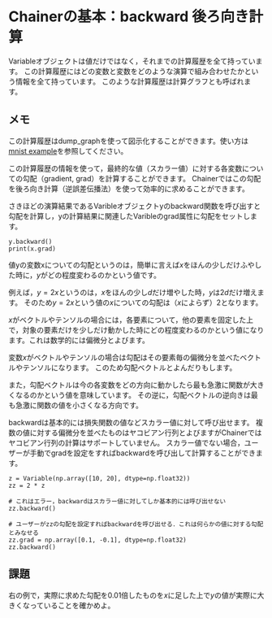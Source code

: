 # Chainerの基本：backward 後ろ向き計算

Variableオブジェクトは値だけではなく，それまでの計算履歴を全て持っています。
この計算履歴にはどの変数と変数をどのような演算で組み合わせたかという情報を全て持っています。
このような計算履歴は計算グラフとも呼ばれます。

## メモ

この計算履歴はdump_graphを使って図示化することができます。使い方は[mnist example](https://github.com/pfnet/chainer/blob/master/examples/mnist/train_mnist.py)を参照してください。

この計算履歴の情報を使って，最終的な値（スカラー値）に対する各変数についての勾配（gradient, grad）を計算することができます。
Chainerではこの勾配を後ろ向き計算（逆誤差伝播法）を使って効率的に求めることができます。

さきほどの演算結果であるVaribleオブジェクトyのbackward関数を呼び出すと勾配を計算し，yの計算結果に関連したVaribleのgrad属性に勾配をセットします。

```
y.backward()
print(x.grad)
```

値yの変数xについての勾配というのは，簡単に言えば$x$をほんの少しだけふやした時に，$y$がどの程度変わるのかという値です。

例えば，$y=2x$というのは，$x$をほんの少し$d$だけ増やした時，$y$は$2d$だけ増えます。
そのため$y=2x$という値の$x$についての勾配は（$x$によらず）2となります。

$x$がベクトルやテンソルの場合には，各要素について，他の要素を固定した上で，対象の要素だけを少しだけ動かした時にどの程度変わるのかという値になります。これは数学的には偏微分とよびます。

変数$x$がベクトルやテンソルの場合は勾配はその要素毎の偏微分を並べたベクトルやテンソルになります。
このため勾配ベクトルとよんだりもします。

また，勾配ベクトルは今の各変数をどの方向に動かしたら最も急激に関数が大きくなるのかという値を意味しています。
その逆に，勾配ベクトルの逆向きは最も急激に関数の値を小さくなる方向です。

backwardは基本的には損失関数の値などスカラー値に対して呼び出せます。
複数の値に対する偏微分を並べたものはヤコビアン行列とよびますがChainerではヤコビアン行列の計算はサポートしていません。
スカラー値でない場合，ユーザーが手動でgradを設定をすればbackwardを呼び出して計算することができます。

```
z = Variable(np.array([10, 20], dtype=np.float32))
zz = 2 * z

# これはエラー，backwardはスカラー値に対してしか基本的には呼び出せない
zz.backward()

# ユーザーがzzの勾配を設定すればbackwardを呼び出せる．これは何らかの値に対する勾配とみなせる
zz.grad = np.array([0.1, -0.1], dtype=np.float32)
zz.backward()
```

## 課題

右の例で，実際に求めた勾配を0.01倍したものを$x$に足した上で$y$の値が実際に大きくなっていることを確かめよ。 
